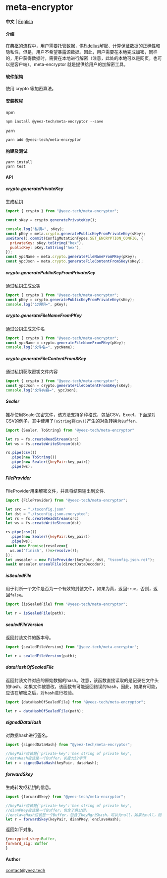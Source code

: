 # meta-encryptor

**中文** | [English](./README.en.md)

#### 介绍

在[典枢](https://doc-dianshu.yeez.tech/index.php)的流程中，用户需要托管数据，供[Fidelius](https://github.com/YeeZTech/YeeZ-Privacy-Computing)解密、计算保证数据的正确性和隐私性，但是，用户不希望暴露源数据。因此，用户需要在本地完成加密，同样的，用户获得数据时，需要在本地进行解密（注意，此处的本地可以是网页，也可以是客户端）。meta-encryptor 就是提供给用户的加解密工具。


#### 软件架构

使用 crypto 等加密算法。

#### 安装教程

npm

```base
npm install @yeez-tech/meta-encryptor --save
```

yarn

```base
yarn add @yeez-tech/meta-encryptor
```
#### 构建及测试
```base
yarn install
yarn test
```

#### API

##### crypto.generatePrivateKey

生成私钥

```js
import { crypto } from "@yeez-tech/meta-encryptor";

const sKey = crypto.generatePrivateKey();

console.log("私钥=", sKey);
const pKey = meta.crypto.generatePublicKeyFromPrivateKey(sKey);
useStore().commit(ConfigMutationTypes.SET_ENCRYPTION_CONFIG, {
  privateKey: sKey.toString("hex"),
  publicKey: pKey.toString("hex"),
});
const ypcName = meta.crypto.generateFileNameFromPKey(pKey);
const ypcJson = meta.crypto.generateFileContentFromSKey(sKey);

```

##### crypto.generatePublicKeyFromPrivateKey

通过私钥生成公钥

```js
import { crypto } from "@yeez-tech/meta-encryptor";
const pKey = crypto.generatePublicKeyFromPrivateKey(sKey);
console.log("公钥钥=", pKey);
```

##### crypto.generateFileNameFromPKey

通过公钥生成文件名

```js
import { crypto } from "@yeez-tech/meta-encryptor";
const ypcName = crypto.generateFileNameFromPKey(pKey);
console.log("文件名=", ypcName);
```

##### crypto.generateFileContentFromSKey

通过私钥获取密钥文件内容

```js
import { crypto } from "@yeez-tech/meta-encryptor";
const ypcJson = crypto.generateFileContentFromSKey(sKey);
console.log("文件内容=", ypcJson);
```


##### Sealer
推荐使用Sealer加密文件，该方法支持多种格式，包括CSV，Excel，下面是对CSV的例子，其中使用了`ToString`将`csv()`产生的对象转换为`Buffer`。

```js
import {Sealer, ToString} from "@yeez-tech/meta-encryptor"

let rs = fs.createReadStream(src)
let ws = fs.createWriteStream(dst)

rs.pipe(csv())
  .pipe(new ToString())
  .pipe(new Sealer({keyPair:key_pair))
  .pipe(ws);
```
##### FileProvider
FileProvider用来解密文件，并且将结果输出到文件.

```js
import {FileProvider} from "@yeez-tech/meta-encryptor";

let src = "./tsconfig.json"
let dst = "./tsconfig.json.encrypted";
let rs = fs.createReadStream(src)
let ws = fs.createWriteStream(dst)

rs.pipe(csv())
  .pipe(new Sealer({keyPair:key_pair))
  .pipe(ws);
await new Promise(resolve=>{
  ws.on('finish', ()=>resolve());
});
let unsealer = new FileProvider(keyPair, dst, "tsconfig.json.ret");
await unsealer.unsealFile(directDataDecoder);

```

##### isSealedFile
用于判断一个文件是否为一个有效的封装文件，如果为真，返回`true`，否则，返回`false`。
```js
import {isSealedFile} from "@yeez-tech/meta-encryptor";

let r = isSealedFile(path);
```

##### sealedFileVersion
返回封装文件的版本号。

```js
import {sealedFileVersion} from "@yeez-tech/meta-encryptor";

let r = sealedFileVersion(path);
```
##### dataHashOfSealedFile
返回封装文件对应的原始数据的hash。注意，该函数直接读取的是记录在文件头的hash，如果文件被篡改，该函数有可能返回错误的hash，因此，如果有可能，应该在解密之后，对hash进行校验。

```js
import {dataHashOfSealedFile} from "@yeez-tech/meta-encryptor";

let r = dataHashOfSealedFile(path);
```

##### signedDataHash
对数据hash进行签名。
```js
import {signedDataHash} from "@yeez-tech/meta-encryptor";

//keyPair应该是{'private-key':'hex string of private key', 
//dataHash应该是一个Buffer，长度为32字节
let r = signedDataHash(keyPair, dataHash);
```

##### forwardSkey
生成转发枢私钥的信息。
```js
import {forwardSkey} from "@yeez-tech/meta-encryptor";

//keyPair应该是{'private-key':'hex string of private key', 
//dianPKey应该是一个Buffer，包含了典公钥，
//enclaveHash应该是一个Buffer，包含了keyMgr的hash，可以为null，如果为null，则意味着可以被转发到任意的enclave中；
let r = forwardSkey(keyPair, dianPKey, enclaveHash);
```
返回如下对象，
```js
{encrypted_skey:Buffer,
forward_sig: Buffer
}
```



#### Author

contact@yeez.tech
